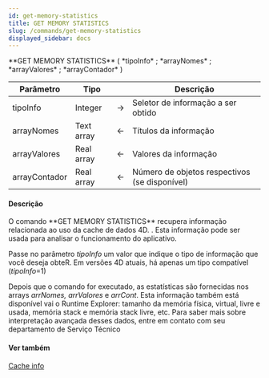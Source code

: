 ```yaml
---
id: get-memory-statistics
title: GET MEMORY STATISTICS
slug: /commands/get-memory-statistics
displayed_sidebar: docs
---
```


<!--REF #_command_.GET MEMORY STATISTICS.Syntax-->**GET MEMORY STATISTICS** ( *tipoInfo* ; *arrayNomes* ; *arrayValores* ; *arrayContador* )<!-- END REF-->
<!--REF #_command_.GET MEMORY STATISTICS.Params-->
| Parâmetro | Tipo |  | Descrição |
| --- | --- | --- | --- |
| tipoInfo | Integer | &#8594;  | Seletor de informação a ser obtido |
| arrayNomes | Text array | &#8592; | Títulos da informação |
| arrayValores | Real array | &#8592; | Valores da informação |
| arrayContador | Real array | &#8592; | Número de objetos respectivos (se disponível) |

<!-- END REF-->

#### Descrição 

<!--REF #_command_.GET MEMORY STATISTICS.Summary-->O comando **GET MEMORY STATISTICS** recupera informação relacionada ao uso da cache de dados 4D.<!-- END REF--> . Esta informação pode ser usada para analisar o funcionamento do aplicativo.   
  
Passe no parâmetro *tipoInfo* um valor que indique o tipo de informação que você deseja obteR. Em versões 4D atuais, há apenas um tipo compatível (*tipoInfo*\=1)

Depois que o comando for executado, as estatísticas são fornecidas nos arrays *arrNomes, arrValores* e *arrCont*. Esta informação também está disponível vai o Runtime Explorer: tamanho da memória física, virtual, livre e usada, memória stack e memória stack livre, etc. Para saber mais sobre interpretação avançada desses dados, entre em contato com seu departamento de Serviço Técnico

#### Ver também 

[Cache info](cache-info.md)  